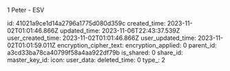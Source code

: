1 Peter - ESV

id: 41021a9ce1d14a2796a1775d080d359c
created_time: 2023-11-02T01:01:46.866Z
updated_time: 2023-11-06T22:43:37.539Z
user_created_time: 2023-11-02T01:01:46.866Z
user_updated_time: 2023-11-02T01:01:59.011Z
encryption_cipher_text: 
encryption_applied: 0
parent_id: a3cd33ba78ca40799f58a4aa922df79b
is_shared: 0
share_id: 
master_key_id: 
icon: 
user_data: 
deleted_time: 0
type_: 2